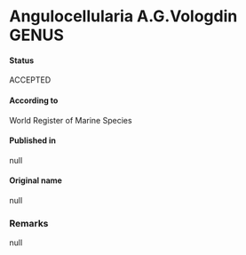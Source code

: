 Angulocellularia A.G.Vologdin GENUS
=======

#### Status
ACCEPTED

#### According to
World Register of Marine Species

#### Published in
null

#### Original name
null

### Remarks
null